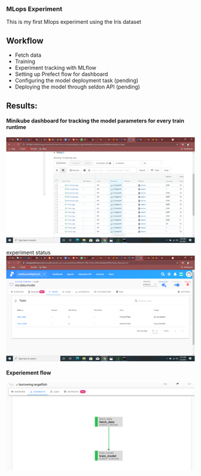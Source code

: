 ### MLops Experiment
This is my first Mlops experiment using the Iris dataset

## Workflow
- Fetch data
- Training
- Experiment tracking with MLflow
- Setting up Prefect flow for dashboard
- Configuring the model deployment task (pending)
- Deploying the model through seldon API (pending)

## Results:

#### Minikube dashboard for tracking the model parameters for every train runtime

![](https://github.com/judeleonard/MLops_Experiment/blob/main/images/Screenshot%20(12).png)

experiment status
![](https://github.com/judeleonard/MLops_Experiment/blob/main/images/Screenshot%20(16).png)

#### Experiement flow
![](https://github.com/judeleonard/MLops_Experiment/blob/main/images/Screen%20Shot%202021-08-31%20at%202.26.39%20PM.png)
